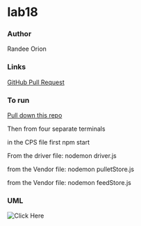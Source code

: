 # lab18

### Author
Randee Orion

### Links
[GitHub Pull Request](https://github.com/randee-401-advanced-javascript/lab17/pull/2)

### To run
[Pull down this repo](https://github.com/randee-401-advanced-javascript/lab17)

Then from four separate terminals

in the CPS file first
npm start

From the driver file:
nodemon driver.js

from the Vendor file: 
nodemon pulletStore.js

from the Vendor file: 
nodemon feedStore.js

### UML
![Click Here](18.jpg)